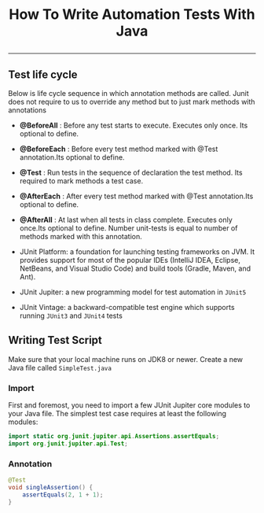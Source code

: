 # <p align="center">How To Write Automation Tests With Java</p>
---

## Test life cycle
Below is life cycle sequence in which annotation methods are called. Junit does not require to us to override any method but to just mark methods with annotations
- __@BeforeAll__ : Before any test starts to execute. Executes only once. Its optional to define.
- __@BeforeEach__ : Before every test method marked with @Test annotation.Its optional to define.
- __@Test__ : Run tests in the sequence of declaration the test method. Its required to mark methods a test case.
- __@AfterEach__ : After every test method marked with @Test annotation.Its optional to define.
- __@AfterAll__ : At last when all tests in class complete. Executes only once.Its optional to define. Number unit-tests is equal to number of methods marked with this annotation.

- JUnit Platform: a foundation for launching testing frameworks on JVM. It provides support for most of the popular IDEs (IntelliJ IDEA, Eclipse, NetBeans, and Visual Studio Code) and build tools (Gradle, Maven, and Ant).
- JUnit Jupiter: a new programming model for test automation in `JUnit5`
- JUnit Vintage: a backward-compatible test engine which supports running `JUnit3` and `JUnit4` tests

## Writing Test Script
Make sure that your local machine runs on JDK8 or newer. Create a new Java file called `SimpleTest.java`

### Import
First and foremost, you need to import a few JUnit Jupiter core modules to your Java file. The simplest test case requires at least the following modules:

```java
import static org.junit.jupiter.api.Assertions.assertEquals;
import org.junit.jupiter.api.Test;
```
### Annotation

```java
@Test
void singleAssertion() {
	assertEquals(2, 1 + 1);
}
```


